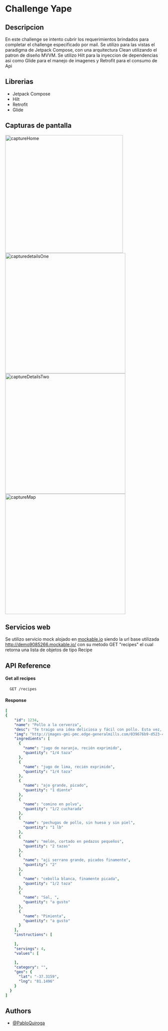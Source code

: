 
# Challenge Yape

## Descripcion
En este challenge se intento cubrir los requerimientos brindados para completar el challenge especificado por mail.
Se utilizo para las vistas el paradigma de Jetpack Compose, con una arquitectura Clean utilizando el patron de diseño MVVM.
Se utilizo Hilt para la inyeccion de dependencias asi como Glide para el manejo de imagenes y Retrofit para el consumo de Api


## Librerias
 - Jetpack Compose
 - Hilt
 - Retrofit
 - Glide

## Capturas de pantalla
<img width="376" alt="captureHome" src="https://github.com/PabloQuiroga/ChallengeCompose/assets/12696213/b8a5d492-ffd3-43bf-9157-bd36a2535366">
<img width="384" alt="capturedetailsOne" src="https://github.com/PabloQuiroga/ChallengeCompose/assets/12696213/7332c1e0-0105-47b2-a6fb-ff33086a36a4">
<img width="384" alt="captureDetailsTwo" src="https://github.com/PabloQuiroga/ChallengeCompose/assets/12696213/b5834ee1-7523-4dc2-9520-6f8d3309c041">
<img width="384" alt="captureMap" src="https://github.com/PabloQuiroga/ChallengeCompose/assets/12696213/abc31a85-1e5c-4e34-9e3f-398c6e1f9ef2">


## Servicios web
Se utilizo servicio mock alojado en [mockable.io](https://www.mockable.io) siendo la url base utilizada http://demo9085266.mockable.io/ con su metodo GET "recipes" el cual retorna una lista de objetos de tipo Recipe



## API Reference

#### Get all recipes
```http
  GET /recipes
```

#### Response
```yaml
[
{
    "id": 1234,
    "name": "Pollo a la cerverza",
    "desc": "Te traigo una idea deliciosa y fácil con pollo. Esta vez, incorporé un ingrediente inesperado a la salsa: el melón. Con la dulzura del melón y el picante del ají serrano, esta comida le encantará a toda tu familia. Para una versión menos picante, utiliza pimientos en vez de ají serrano. ¡A todos les encantará!",
    "img": "http://images-gmi-pmc.edge-generalmills.com/039676b9-d523-43b7-906d-b9bffd1aee51.jpg",
    "ingredients": [
      {
        "name": "jugo de naranja, recién exprimido",
        "quantity": "1/4 taza"
      },
      {
        "name": "jugo de lima, recién exprimido",
        "quantity": "1/4 taza"
      },
      {
        "name": "ajo grande, picado",
        "quantity": "1 diente"
      },
      {
        "name": "comino en polvo",
        "quantity": "1/2 cucharada"
      },
      {
        "name": "pechugas de pollo, sin hueso y sin piel",
        "quantity": "1 lb"
      },
      {
        "name": "melón, cortado en pedazos pequeños",
        "quantity": "2 tazas"
      },
      {
        "name": "aji serrano grande, picados finamente",
        "quantity": "2"
      },
      {
        "name": "cebolla blanca, finamente picada",
        "quantity": "1/2 taza"
      },
      {
        "name": "Sal, ",
        "quantity": "a gusto"
      },
      {
        "name": "Pimienta",
        "quantity": "a gusto"
      }
    ],
    "instructions": [
      
    ],
    "servings": 4,
    "values": [
      
    ],
    "category": "",
    "geo": {
      "lat": "-37.3159",
      "lng": "81.1496"
    }
  }
]
```



## Authors
- [@PabloQuiroga](https://github.com/PabloQuiroga)
